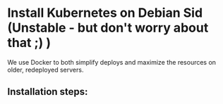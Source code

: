 # Install Kubernetes on Debian Sid (Unstable - but don't worry about that ;) )
We use Docker to both simplify deploys and maximize the resources on older, redeployed servers.

## Installation steps:
